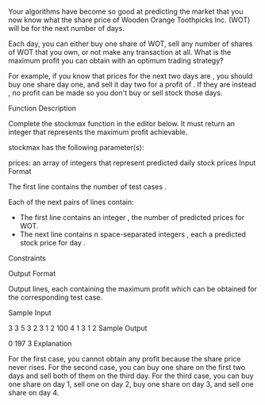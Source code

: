 Your algorithms have become so good at predicting the market that you now know what the share price of Wooden Orange Toothpicks Inc. (WOT) will be for the next number of days.

Each day, you can either buy one share of WOT, sell any number of shares of WOT that you own, or not make any transaction at all. What is the maximum profit you can obtain with an optimum trading strategy?

For example, if you know that prices for the next two days are , you should buy one share day one, and sell it day two for a profit of . If they are instead , no profit can be made so you don't buy or sell stock those days.

Function Description

Complete the stockmax function in the editor below. It must return an integer that represents the maximum profit achievable.

stockmax has the following parameter(s):

prices: an array of integers that represent predicted daily stock prices
Input Format

The first line contains the number of test cases .

Each of the next  pairs of lines contain:
- The first line contains an integer , the number of predicted prices for WOT.
- The next line contains n space-separated integers , each a predicted stock price for day .

Constraints

Output Format

Output  lines, each containing the maximum profit which can be obtained for the corresponding test case.

Sample Input

3
3
5 3 2
3
1 2 100
4
1 3 1 2
Sample Output

0
197
3
Explanation

For the first case, you cannot obtain any profit because the share price never rises.
For the second case, you can buy one share on the first two days and sell both of them on the third day.
For the third case, you can buy one share on day 1, sell one on day 2, buy one share on day 3, and sell one share on day 4.
